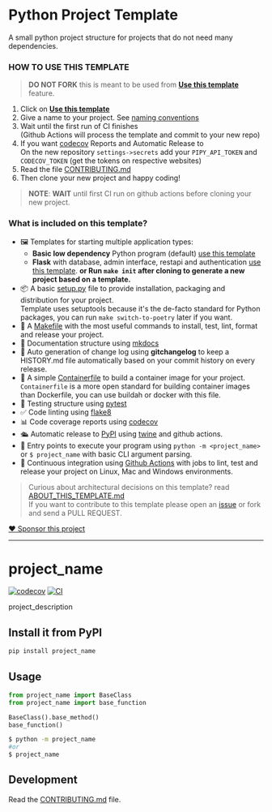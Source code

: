 
# Python Project Template

A small python project structure for projects that do not need many dependencies.

### HOW TO USE THIS TEMPLATE

> **DO NOT FORK** this is meant to be used from **[Use this template](https://github.com/cloudninedigital/cnd-python-template/generate)** feature.

1. Click on **[Use this template](https://github.com/cloudninedigital/cnd-python-template/generate)**
2. Give a name to your project. See [naming conventions](https://github.com/cloudninedigital)
3. Wait until the first run of CI finishes  
   (Github Actions will process the template and commit to your new repo)
4. If you want [codecov](https://about.codecov.io/sign-up/) Reports and Automatic Release to <insert Cloud Nine Digital repo here>  
  On the new repository `settings->secrets` add your `PIPY_API_TOKEN` and `CODECOV_TOKEN` (get the tokens on respective websites)
5. Read the file [CONTRIBUTING.md](CONTRIBUTING.md)
6. Then clone your new project and happy coding!

> **NOTE**: **WAIT** until first CI run on github actions before cloning your new project.

### What is included on this template?

- 🖼️ Templates for starting multiple application types:
  * **Basic low dependency** Python program (default) [use this template](https://github.com/cloudninedigital/cnd-python-template/generate)
  * **Flask** with database, admin interface, restapi and authentication [use this template](https://github.com/cloudninedigital/flask-project-template/generate).
  **or Run `make init` after cloning to generate a new project based on a template.**
- 📦 A basic [setup.py](setup.py) file to provide installation, packaging and distribution for your project.  
  Template uses setuptools because it's the de-facto standard for Python packages, you can run `make switch-to-poetry` later if you want.
- 🤖 A [Makefile](Makefile) with the most useful commands to install, test, lint, format and release your project.
- 📃 Documentation structure using [mkdocs](http://www.mkdocs.org)
- 💬 Auto generation of change log using **gitchangelog** to keep a HISTORY.md file automatically based on your commit history on every release.
- 🐋 A simple [Containerfile](Containerfile) to build a container image for your project.  
  `Containerfile` is a more open standard for building container images than Dockerfile, you can use buildah or docker with this file.
- 🧪 Testing structure using [pytest](https://docs.pytest.org/en/latest/)
- ✅ Code linting using [flake8](https://flake8.pycqa.org/en/latest/)
- 📊 Code coverage reports using [codecov](https://about.codecov.io/sign-up/)
- 🛳️ Automatic release to [PyPI](https://pypi.org) using [twine](https://twine.readthedocs.io/en/latest/) and github actions.
- 🎯 Entry points to execute your program using `python -m <project_name>` or `$ project_name` with basic CLI argument parsing.
- 🔄 Continuous integration using [Github Actions](.github/workflows/) with jobs to lint, test and release your project on Linux, Mac and Windows environments.

> Curious about architectural decisions on this template? read [ABOUT_THIS_TEMPLATE.md](ABOUT_THIS_TEMPLATE.md)  
> If you want to contribute to this template please open an [issue](https://github.com/cloudninedigital/cnd-python-template/issues) or fork and send a PULL REQUEST.

[❤️ Sponsor this project](https://github.com/sponsors/cloudninedigital/)

<!--  DELETE THE LINES ABOVE THIS AND WRITE YOUR PROJECT README BELOW -->

---
# project_name

[![codecov](https://codecov.io/gh/author_name/project_urlname/branch/main/graph/badge.svg?token=project_urlname_token_here)](https://codecov.io/gh/author_name/project_urlname)
[![CI](https://github.com/author_name/project_urlname/actions/workflows/main.yml/badge.svg)](https://github.com/author_name/project_urlname/actions/workflows/main.yml)

project_description

## Install it from PyPI

```bash
pip install project_name
```

## Usage

```py
from project_name import BaseClass
from project_name import base_function

BaseClass().base_method()
base_function()
```

```bash
$ python -m project_name
#or
$ project_name
```

## Development

Read the [CONTRIBUTING.md](CONTRIBUTING.md) file.
